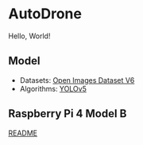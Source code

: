# AutoDrone
Hello, World!
## Model
- Datasets: [Open Images Dataset V6](model/open_images.ipynb) 
- Algorithms: [YOLOv5](model/yolov5.ipynb) 
## Raspberry Pi 4 Model B
[README](rpi4/README.md) 